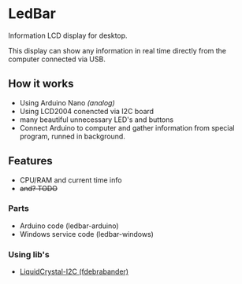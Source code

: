 # LedBar

Information LCD display for desktop.

This display can show any information in real time directly from the computer connected via USB.

## How it works

* Using Arduino Nano _(analog)_
* Using LCD2004 conencted via I2C board
* many beautiful unnecessary LED's and buttons
* Connect Arduino to computer and gather information from special program, runned in background.

## Features
* CPU/RAM and current time info
* ~~and? TODO~~

### Parts
* Arduino code (ledbar-arduino)
* Windows service code (ledbar-windows)

### Using lib's
* [LiquidCrystal-I2C (fdebrabander)](https://github.com/fdebrabander/Arduino-LiquidCrystal-I2C-library)